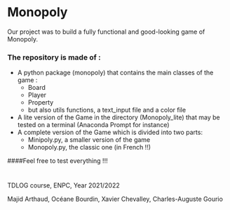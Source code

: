 # Monopoly
Our project was to build a fully functional and good-looking game of Monopoly.

### The repository is made of :
- A python package (monopoly) that contains the main classes of the game :
  - Board 
  - Player
  - Property
  - but also utils functions, a text_input file and a color file
- A lite version of the Game in the directory (Monopoly_lite) that may be tested on a terminal (Anaconda Prompt for instance)
- A complete version of the Game which is divided into two parts:
  - Minipoly.py, a smaller version of the game 
  - Monopoly.py, the classic one (in French !!)

####Feel free to test everything !!!
#
TDLOG course, ENPC, Year 2021/2022

Majid Arthaud, Océane Bourdin, Xavier Chevalley, Charles-Auguste Gourio
